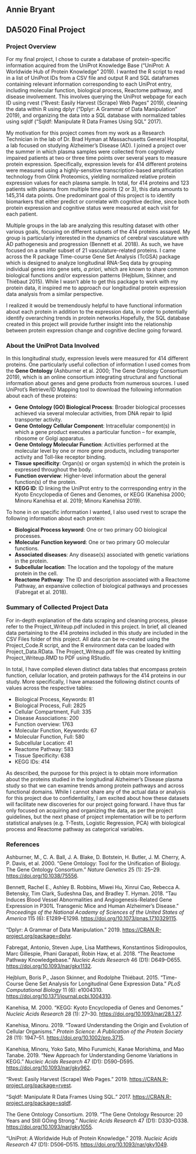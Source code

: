 Annie Bryant
------------

DA5020 Final Project
--------------------

### Project Overview

For my final project, I chose to curate a database of protein-specific
information acquired from the UniProt Knowledge Base (“UniProt: A
Worldwide Hub of Protein Knowledge” 2019). I wanted the R script to read
in a list of UniProt IDs from a CSV file and output R and SQL dataframes
containing relevant information corresponding to each UniProt entry,
including molecular function, biological process, Reactome pathway, and
disease involvement. This involves querying the UniProt webpage for each
ID using rvest (“Rvest: Easily Harvest (Scrape) Web Pages” 2019),
cleaning the data within R using dplyr (“Dplyr: A Grammar of Data
Manipulation” 2019), and organizing the data into a SQL database with
normalized tables using sqldf (“Sqldf: Manipulate R Data Frames Using
SQL” 2017).

My motivation for this project comes from my work as a Research
Technician in the lab of Dr. Brad Hyman at Massachusetts General
Hospital, a lab focused on studying Alzheimer’s Disease (AD). I joined a
project over the summer in which plasma samples were collected from
cognitively impaired patients at two or three time points over several
years to measure protein expression. Specifically, expression levels for
414 different proteins were measured using a highly-sensitive
transcription-based amplification technology from Olink Proteomics,
yielding normalized relative protein expression values for each plasma
sample. In total, for 414 proteins and 123 patients with plasma from
multiple time points (2 or 3), this data amounts to 145,314 data points.
One predominant goal of this project is to identify biomarkers that
either predict or correlate with cognitive decline, since both protein
expression and cognitive status were measured at each visit for each
patient.

Multiple groups in the lab are analyzing this resulting dataset with
other various goals, focusing on different subsets of the 414 proteins
assayed. My group is particularly interested in the dynamics of cerebral
vasculature with AD pathogenesis and progression (Bennett et al. 2018).
As such, we have focused on a smaller subset of 21 vasculature-related
proteins. I came across the R package Time-course Gene Set Analysis
(TcGSA) package which is designed to analyze longitudinal RNA-Seq data
by grouping individual genes into gene sets, *a priori*, which are known
to share common biological functions and/or expression patterns (Hejblum,
Skinner, and Thiébaut 2015). While I wasn’t able to get this package to
work with my protein data, it inspired me to approach our longitudinal
protein expression data analysis from a similar perspective.

I realized it would be tremendously helpful to have functional
information about each protein in addition to the expression data, in
order to potentially identify overarching trends in protein
networks.Hopefully, the SQL database created in this project will
provide further insight into the relationship between protein expression
change and cognitive decline going forward.

### About the UniProt Data Involved

In this longitudinal study, expression levels were measured for 414
different proteins. One particularly useful collection of information I
used comes from the **Gene Ontology** (Ashburner et al. 2000;
The Gene Ontology Consortium 2019), which is an online consortium
integrating structural and functional information about genes and gene
products from numerous sources. I used UniProt’s Retrieve/ID Mapping
tool to download the following information about each of these proteins:

-   **Gene Ontology (GO) Biological Process**: Broader biological
    processes achieved via several molecular activities, from DNA repair
    to lipid transporter activity.
-   **Gene Ontology Cellular Component**: Intracellular component(s) in
    which a gene product executes a particular function – for example,
    ribosome or Golgi apparatus.
-   **Gene Ontology Molecular Function**: Activities performed at the
    molecular level by one or more gene products, including transporter
    activity and Toll-like receptor binding.
-   **Tissue specificity**: Organ(s) or organ system(s) in which the
    protein is expressed throughout the body.
-   **Function overview**: Higher-level information about the general
    function(s) of the protein.
-   **KEGG ID**: ID linking the UniProt entry to the corrresponding
    entry in the Kyoto Encyclopedia of Genes and Genomes, or KEGG 
    (Kanehisa 2000; Minoru Kanehisa et al. 2019; Minoru Kanehisa 2019).

To hone in on specific information I wanted, I also used rvest to scrape
the following information about each protein:

-   **Biological Process keyword**: One or two primary GO biological
    processes.
-   **Molecular Function keyword**: One or two primary GO molecular
    functions.
-   **Associated diseases**: Any disease(s) associated with genetic
    variations in the protein.
-   **Subcellular location**: The location and the topology of the
    mature protein in the cell.
-   **Reactome Pathway**: The ID and description associated with a
    Reactome Pathway, an expansive collection of biological pathways and
    processes (Fabregat et al. 2018).

### Summary of Collected Project Data

For in-depth explanation of the data scraping and cleaning process,
please refer to the Project\_Writeup.pdf included in this project. In
brief, all cleaned data pertaining to the 414 proteins included in this
study are included in the CSV Files folder of this project. All data can
be re-created using the Project\_Code.R script, and the R environment
data can be loaded with Project\_Data.RData. The Project\_Writeup.pdf
file was created by knitting Project\_Writeup.RMD to PDF using RStudio.

In total, I have compiled eleven distinct data tables that encompass
protein function, cellular location, and protein pathways for the 414
proteins in our study. More specifically, I have amassed the following
distinct counts of values across the respective tables:

-   Biological Process, Keywords: 81
-   Biological Process, Full: 2825
-   Cellular Compartment, Full: 335
-   Disease Associations: 200
-   Function overview: 1763
-   Molecular Function, Keywords: 67
-   Molecular Function, Full: 580
-   Subcellular Location: 41
-   Reactome Pathway: 583
-   Tissue Specificity: 638
-   KEGG IDs: 414

As described, the purpose for this project is to obtain more information
about the proteins studied in the longitudinal Alzheimer’s Disease
plasma study so that we can examine trends among protein pathways and
across functional domains. While I cannot share any of the actual data
or analysis for this project due to confidentiality, I am excited about
how these datasets will facilitate new discoveries for our project going
forward. I have thus far only focused on acquiring and organizing the
data, as per the project guidelines, but the next phase of project
implementation will be to perform statistical analyses (e.g. T-Tests,
Logistic Regression, PCA) with biological process and Reactome pathway
as categorical variables.

### References

Ashburner, M., C. A. Ball, J. A. Blake, D. Botstein, H. Butler, J. M.
Cherry, A. P. Davis, et al. 2000. “Gene Ontology: Tool for the
Unification of Biology. The Gene Ontology Consortium.” *Nature Genetics*
25 (1): 25–29. <https://doi.org/10.1038/75556>.

Bennett, Rachel E., Ashley B. Robbins, Miwei Hu, Xinrui Cao, Rebecca A.
Betensky, Tim Clark, Sudeshna Das, and Bradley T. Hyman. 2018. “Tau
Induces Blood Vessel Abnormalities and Angiogenesis-Related Gene
Expression in P301L Transgenic Mice and Human Alzheimer’s Disease.”
*Proceedings of the National Academy of Sciences of the United States of
America* 115 (6): E1289–E1298.
<https://doi.org/10.1073/pnas.1710329115>.

“Dplyr: A Grammar of Data Manipulation.” 2019.
<https://CRAN.R-project.org/package=dplyr>.

Fabregat, Antonio, Steven Jupe, Lisa Matthews, Konstantinos
Sidiropoulos, Marc Gillespie, Phani Garapati, Robin Haw, et al. 2018.
“The Reactome Pathway Knowledgebase.” *Nucleic Acids Research* 46 (D1):
D649–D655. <https://doi.org/10.1093/nar/gkx1132>.

Hejblum, Boris P., Jason Skinner, and Rodolphe Thiébaut. 2015.
“Time-Course Gene Set Analysis for Longitudinal Gene Expression Data.”
*PLoS Computational Biology* 11 (6): e1004310.
<https://doi.org/10.1371/journal.pcbi.1004310>.

Kanehisa, M. 2000. “KEGG: Kyoto Encyclopedia of Genes and Genomes.”
*Nucleic Acids Research* 28 (1): 27–30.
<https://doi.org/10.1093/nar/28.1.27>.

Kanehisa, Minoru. 2019. “Toward Understanding the Origin and Evolution
of Cellular Organisms.” *Protein Science: A Publication of the Protein
Society* 28 (11): 1947–51. <https://doi.org/10.1002/pro.3715>.

Kanehisa, Minoru, Yoko Sato, Miho Furumichi, Kanae Morishima, and Mao
Tanabe. 2019. “New Approach for Understanding Genome Variations in
KEGG.” *Nucleic Acids Research* 47 (D1): D590–D595.
<https://doi.org/10.1093/nar/gky962>.

“Rvest: Easily Harvest (Scrape) Web Pages.” 2019.
<https://CRAN.R-project.org/package=rvest>.

“Sqldf: Manipulate R Data Frames Using SQL.” 2017.
<https://CRAN.R-project.org/package=sqldf>.

The Gene Ontology Consortium. 2019. “The Gene Ontology Resource: 20
Years and Still GOing Strong.” *Nucleic Acids Research* 47 (D1):
D330–D338. <https://doi.org/10.1093/nar/gky1055>.

“UniProt: A Worldwide Hub of Protein Knowledge.” 2019. *Nucleic Acids
Research* 47 (D1): D506–D515. <https://doi.org/10.1093/nar/gky1049>.
